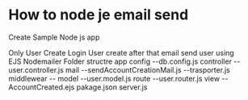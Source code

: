 # How to node je email send
Create Sample Node js app 

Only User Create 
Login User create after that email send user
using  
    EJS
    Nodemailer
Folder structre
app
    config
        --db.config.js
    controller
        --user.controller.js
    mail
        --sendAccountCreationMail.js
        --trasporter.js
    middlewear
        --
    model
        --user.model.js 
    route
        --user.router.js
    view
        --AccountCreated.ejs
pakage.json
server.js

